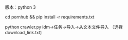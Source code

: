 版本：python 3

cd pornhub &&
pip install -r requirements.txt

python crawler.py
idm->任务->导入->从文本文件导入 （选择download_link.txt)

